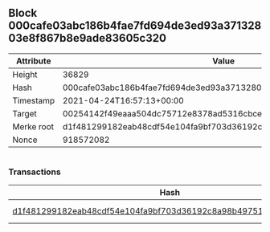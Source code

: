 ## Block 000cafe03abc186b4fae7fd694de3ed93a37132803e8f867b8e9ade83605c320

Attribute | Value
--- | ---
Height | 36829
Hash | 000cafe03abc186b4fae7fd694de3ed93a37132803e8f867b8e9ade83605c320
Timestamp | 2021-04-24T16:57:13+00:00
Target | 00254142f49eaaa504dc75712e8378ad5316cbcead634704b3734b6271167cc4
Merke root | d1f481299182eab48cdf54e104fa9bf703d36192c8a98b49751b352e0aaec1d4
Nonce | 918572082

```

```

### Transactions

Hash | Amount
--- | ---
[d1f481299182eab48cdf54e104fa9bf703d36192c8a98b49751b352e0aaec1d4](d1f481299182eab48cdf54e104fa9bf703d36192c8a98b49751b352e0aaec1d4.md) | 10.00000000 SKEPTI 
